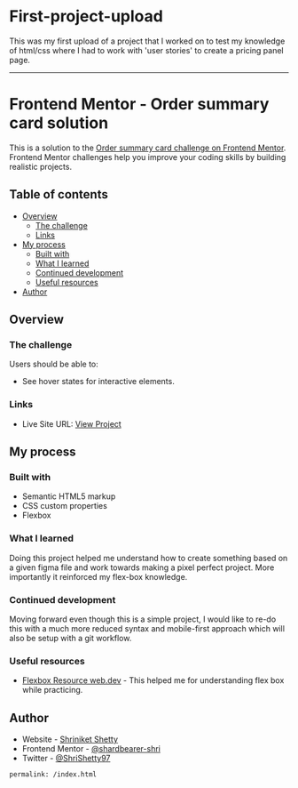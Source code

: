 # First-project-upload

This was my first upload of a project that I worked on to test my knowledge of html/css where  I had to work with 'user stories' to create a pricing panel page.

---

# Frontend Mentor - Order summary card solution

This is a solution to the [Order summary card challenge on Frontend Mentor](https://www.frontendmentor.io/challenges/order-summary-component-QlPmajDUj). Frontend Mentor challenges help you improve your coding skills by building realistic projects. 

## Table of contents

- [Overview](#overview)
  - [The challenge](#the-challenge)
  - [Links](#links)
- [My process](#my-process)
  - [Built with](#built-with)
  - [What I learned](#what-i-learned)
  - [Continued development](#continued-development)
  - [Useful resources](#useful-resources)
- [Author](#author)


## Overview

### The challenge

Users should be able to:

- See hover states for interactive elements.

### Links

- Live Site URL: [View Project](https://shardbearer-shri-pricingtemplate.netlify.app/)

## My process

### Built with

- Semantic HTML5 markup
- CSS custom properties
- Flexbox

### What I learned

Doing this project helped me understand how to create something based on a given figma file and work towards making a pixel perfect project. More importantly it reinforced my flex-box knowledge.

### Continued development

Moving forward even though this is a simple project, I would like to re-do this with a much more reduced syntax and mobile-first approach which will also be setup with a git workflow.


### Useful resources

- [Flexbox Resource web.dev](https://web.dev/learn/css/flexbox/) - This helped me for understanding flex box while practicing.

## Author

- Website - [Shriniket Shetty](https://shriniket-shetty.netlify.app/)
- Frontend Mentor - [@shardbearer-shri](https://www.frontendmentor.io/profile/shardbearer-shri)
- Twitter - [@ShriShetty97](https://twitter.com/ShriShetty97)

```
permalink: /index.html
```